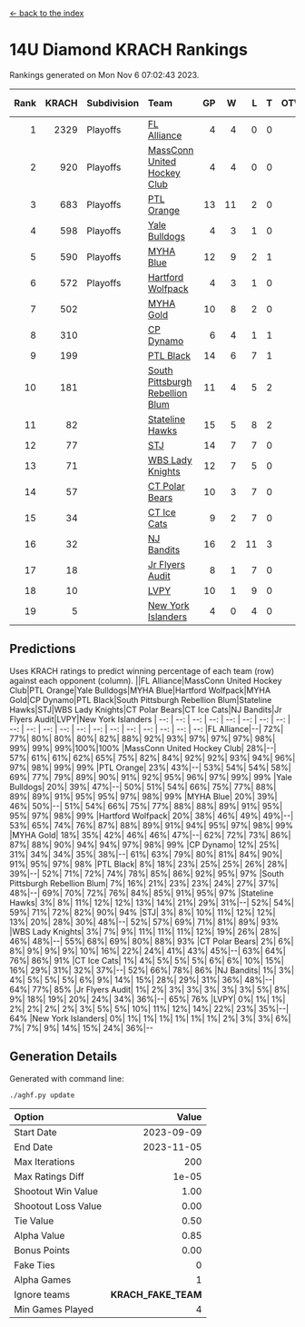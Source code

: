 [<- back to the index](readme.md)
# 14U Diamond KRACH Rankings
Rankings generated on Mon Nov  6 07:02:43 2023.

Rank|KRACH|Subdivision|Team|GP|W|L|T|OTW|OTL|SoS|Exp Wins|Win Diff
---:|---:|:---|:---|---:|---:|---:|---:|---:|---:|---:|---:|---:
1|2329|Playoffs|[FL Alliance](https://gamesheetstats.com/seasons/3663/teams/156905/schedule)|4|4|0|0|0|0|74|4.8|-0.0
2|920|Playoffs|[MassConn United Hockey Club](https://gamesheetstats.com/seasons/3663/teams/140810/schedule)|4|4|0|0|0|0|29|4.8|-0.0
3|683|Playoffs|[PTL Orange](https://gamesheetstats.com/seasons/3663/teams/140821/schedule)|13|11|2|0|1|0|160|11.9|0.0
4|598|Playoffs|[Yale Bulldogs](https://gamesheetstats.com/seasons/3663/teams/156906/schedule)|4|3|1|0|0|0|258|3.9|0.0
5|590|Playoffs|[MYHA Blue](https://gamesheetstats.com/seasons/3663/teams/140816/schedule)|12|9|2|1|1|0|173|10.4|0.0
6|572|Playoffs|[Hartford Wolfpack](https://gamesheetstats.com/seasons/3663/teams/140814/schedule)|4|3|1|0|0|1|213|3.9|0.0
7|502||[MYHA Gold](https://gamesheetstats.com/seasons/3663/teams/140824/schedule)|10|8|2|0|0|0|202|8.9|0.0
8|310||[CP Dynamo](https://gamesheetstats.com/seasons/3663/teams/140823/schedule)|6|4|1|1|0|0|150|5.4|0.0
9|199||[PTL Black](https://gamesheetstats.com/seasons/3663/teams/140815/schedule)|14|6|7|1|0|0|672|7.3|-0.0
10|181||[South Pittsburgh Rebellion Blum](https://gamesheetstats.com/seasons/3663/teams/140812/schedule)|11|4|5|2|0|0|316|5.9|0.0
11|82||[Stateline Hawks](https://gamesheetstats.com/seasons/3663/teams/140813/schedule)|15|5|8|2|0|0|305|6.9|0.0
12|77||[STJ](https://gamesheetstats.com/seasons/3663/teams/140822/schedule)|14|7|7|0|0|0|209|7.9|0.0
13|71||[WBS Lady Knights](https://gamesheetstats.com/seasons/3663/teams/140825/schedule)|12|7|5|0|0|0|250|7.9|0.0
14|57||[CT Polar Bears](https://gamesheetstats.com/seasons/3663/teams/140818/schedule)|10|3|7|0|0|0|393|3.9|0.0
15|34||[CT Ice Cats](https://gamesheetstats.com/seasons/3663/teams/140826/schedule)|9|2|7|0|0|1|354|2.9|0.0
16|32||[NJ Bandits](https://gamesheetstats.com/seasons/3663/teams/140828/schedule)|16|2|11|3|0|0|373|4.4|0.0
17|18||[Jr Flyers Audit](https://gamesheetstats.com/seasons/3663/teams/140819/schedule)|8|1|7|0|0|0|237|1.9|0.0
18|10||[LVPY](https://gamesheetstats.com/seasons/3663/teams/140820/schedule)|10|1|9|0|0|0|198|1.9|0.0
19|5||[New York Islanders](https://gamesheetstats.com/seasons/3663/teams/140832/schedule)|4|0|4|0|0|0|133|0.9|0.0

## Predictions
Uses KRACH ratings to predict winning percentage of each team (row) against each opponent (column).
||FL Alliance|MassConn United Hockey Club|PTL Orange|Yale Bulldogs|MYHA Blue|Hartford Wolfpack|MYHA Gold|CP Dynamo|PTL Black|South Pittsburgh Rebellion Blum|Stateline Hawks|STJ|WBS Lady Knights|CT Polar Bears|CT Ice Cats|NJ Bandits|Jr Flyers Audit|LVPY|New York Islanders
| --: | --: | --: | --: | --: | --: | --: | --: | --: | --: | --: | --: | --: | --: | --: | --: | --: | --: | --: | --: 
|FL Alliance|--| 72%| 77%| 80%| 80%| 80%| 82%| 88%| 92%| 93%| 97%| 97%| 97%| 98%| 99%| 99%| 99%|100%|100%
|MassConn United Hockey Club| 28%|--| 57%| 61%| 61%| 62%| 65%| 75%| 82%| 84%| 92%| 92%| 93%| 94%| 96%| 97%| 98%| 99%| 99%
|PTL Orange| 23%| 43%|--| 53%| 54%| 54%| 58%| 69%| 77%| 79%| 89%| 90%| 91%| 92%| 95%| 96%| 97%| 99%| 99%
|Yale Bulldogs| 20%| 39%| 47%|--| 50%| 51%| 54%| 66%| 75%| 77%| 88%| 89%| 89%| 91%| 95%| 95%| 97%| 98%| 99%
|MYHA Blue| 20%| 39%| 46%| 50%|--| 51%| 54%| 66%| 75%| 77%| 88%| 88%| 89%| 91%| 95%| 95%| 97%| 98%| 99%
|Hartford Wolfpack| 20%| 38%| 46%| 49%| 49%|--| 53%| 65%| 74%| 76%| 87%| 88%| 89%| 91%| 94%| 95%| 97%| 98%| 99%
|MYHA Gold| 18%| 35%| 42%| 46%| 46%| 47%|--| 62%| 72%| 73%| 86%| 87%| 88%| 90%| 94%| 94%| 97%| 98%| 99%
|CP Dynamo| 12%| 25%| 31%| 34%| 34%| 35%| 38%|--| 61%| 63%| 79%| 80%| 81%| 84%| 90%| 91%| 95%| 97%| 98%
|PTL Black|  8%| 18%| 23%| 25%| 25%| 26%| 28%| 39%|--| 52%| 71%| 72%| 74%| 78%| 85%| 86%| 92%| 95%| 97%
|South Pittsburgh Rebellion Blum|  7%| 16%| 21%| 23%| 23%| 24%| 27%| 37%| 48%|--| 69%| 70%| 72%| 76%| 84%| 85%| 91%| 95%| 97%
|Stateline Hawks|  3%|  8%| 11%| 12%| 12%| 13%| 14%| 21%| 29%| 31%|--| 52%| 54%| 59%| 71%| 72%| 82%| 90%| 94%
|STJ|  3%|  8%| 10%| 11%| 12%| 12%| 13%| 20%| 28%| 30%| 48%|--| 52%| 57%| 69%| 71%| 81%| 89%| 93%
|WBS Lady Knights|  3%|  7%|  9%| 11%| 11%| 11%| 12%| 19%| 26%| 28%| 46%| 48%|--| 55%| 68%| 69%| 80%| 88%| 93%
|CT Polar Bears|  2%|  6%|  8%|  9%|  9%|  9%| 10%| 16%| 22%| 24%| 41%| 43%| 45%|--| 63%| 64%| 76%| 86%| 91%
|CT Ice Cats|  1%|  4%|  5%|  5%|  5%|  6%|  6%| 10%| 15%| 16%| 29%| 31%| 32%| 37%|--| 52%| 66%| 78%| 86%
|NJ Bandits|  1%|  3%|  4%|  5%|  5%|  5%|  6%|  9%| 14%| 15%| 28%| 29%| 31%| 36%| 48%|--| 64%| 77%| 85%
|Jr Flyers Audit|  1%|  2%|  3%|  3%|  3%|  3%|  3%|  5%|  8%|  9%| 18%| 19%| 20%| 24%| 34%| 36%|--| 65%| 76%
|LVPY|  0%|  1%|  1%|  2%|  2%|  2%|  2%|  3%|  5%|  5%| 10%| 11%| 12%| 14%| 22%| 23%| 35%|--| 64%
|New York Islanders|  0%|  1%|  1%|  1%|  1%|  1%|  1%|  2%|  3%|  3%|  6%|  7%|  7%|  9%| 14%| 15%| 24%| 36%|--

## Generation Details

Generated with command line:
```
./aghf.py update
```

| Option | Value |
| :----- | ----: |
| Start Date | 2023-09-09 |
| End Date | 2023-11-05 |
| Max Iterations | 200 |
| Max Ratings Diff | 1e-05 |
| Shootout Win Value | 1.00 |
| Shootout Loss Value | 0.00 |
| Tie Value | 0.50 |
| Alpha Value | 0.85 |
| Bonus Points | 0.00 |
| Fake Ties | 0 |
| Alpha Games | 1 |
| Ignore teams | __KRACH_FAKE_TEAM__ |
| Min Games Played | 4 |

